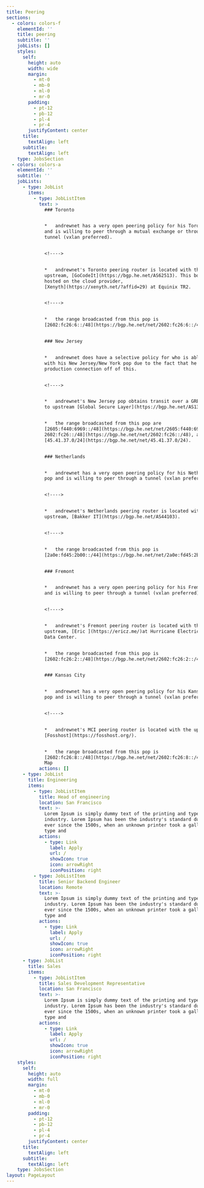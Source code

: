 ```yaml
---
title: Peering
sections:
  - colors: colors-f
    elementId: ''
    title: peering
    subtitle: ''
    jobLists: []
    styles:
      self:
        height: auto
        width: wide
        margin:
          - mt-0
          - mb-0
          - ml-0
          - mr-0
        padding:
          - pt-12
          - pb-12
          - pl-4
          - pr-4
        justifyContent: center
      title:
        textAlign: left
      subtitle:
        textAlign: left
    type: JobsSection
  - colors: colors-a
    elementId: ''
    subtitle: ''
    jobLists:
      - type: JobList
        items:
          - type: JobListItem
            text: >
              ### Toronto


              *   andrewnet has a very open peering policy for his Toronto pop
              and is willing to peer through a mutual exchange or through a
              tunnel (vxlan preferred).


              <!---->


              *   andrewnet's Toronto peering router is located with the
              upstream, [GoCodeIt](https://bgp.he.net/AS62513). This box is
              hosted on the cloud provider,
              [Xenyth](https://xenyth.net/?affid=29) at Equinix TR2.


              <!---->


              *   the range broadcasted from this pop is
              [2602:fc26:6::/48](https://bgp.he.net/net/2602:fc26:6::/48).


              ### New Jersey


              *   andrewnet does have a selective policy for who is able to peer
              with his New Jersey/New York pop due to the fact that he runs a
              production connection off of this.


              <!---->


              *   andrewnet's New Jersey pop obtains transit over a GRE tunnel
              to upstream [Global Secure Layer](https://bgp.he.net/AS137409).


              *   the range broadcasted from this pop are
              [2605:f440:6969::/48](https://bgp.he.net/net/2605:f440:6969::/48),[
              2602:fc26::/48](https://bgp.he.net/net/2602:fc26::/48), and
              [45.41.37.0/24](https://bgp.he.net/net/45.41.37.0/24).


              ### Netherlands


              *   andrewnet has a very open peering policy for his Netherlands
              pop and is willing to peer through a tunnel (vxlan preferred).


              <!---->


              *   andrewnet's Netherlands peering router is located with the
              upstream, [Bakker IT](https://bgp.he.net/AS44103).


              <!---->


              *   the range broadcasted from this pop is
              [2a0e:fd45:2b00::/44](https://bgp.he.net/net/2a0e:fd45:2b00::/44).


              ### Fremont


              *   andrewnet has a very open peering policy for his Fremont pop
              and is willing to peer through a tunnel (vxlan preferred).


              <!---->


              *   andrewnet's Fremont peering router is located with the
              upstream, [Eric ](https://ericz.me/)at Hurricane Electric's FMT2
              Data Center.


              *   the range broadcasted from this pop is
              [2602:fc26:2::/48](https://bgp.he.net/net/2602:fc26:2::/48).


              ### Kansas City


              *   andrewnet has a very open peering policy for his Kansas City
              pop and is willing to peer through a tunnel (vxlan preferred).


              <!---->


              *   andrewnet's MCI peering router is located with the upstream,
              [Fosshost](https://fosshost.org/).


              *   the range broadcasted from this pop is
              [2602:fc26:8::/48](https://bgp.he.net/net/2602:fc26:8::/48).Network
              Map
            actions: []
      - type: JobList
        title: Engineering
        items:
          - type: JobListItem
            title: Head of engineering
            location: San Francisco
            text: >-
              Lorem Ipsum is simply dummy text of the printing and typesetting
              industry. Lorem Ipsum has been the industry's standard dummy text
              ever since the 1500s, when an unknown printer took a galley of
              type and
            actions:
              - type: Link
                label: Apply
                url: /
                showIcon: true
                icon: arrowRight
                iconPosition: right
          - type: JobListItem
            title: Senior Backend Engineer
            location: Remote
            text: >-
              Lorem Ipsum is simply dummy text of the printing and typesetting
              industry. Lorem Ipsum has been the industry's standard dummy text
              ever since the 1500s, when an unknown printer took a galley of
              type and
            actions:
              - type: Link
                label: Apply
                url: /
                showIcon: true
                icon: arrowRight
                iconPosition: right
      - type: JobList
        title: Sales
        items:
          - type: JobListItem
            title: Sales Development Representative
            location: San Francisco
            text: >-
              Lorem Ipsum is simply dummy text of the printing and typesetting
              industry. Lorem Ipsum has been the industry's standard dummy text
              ever since the 1500s, when an unknown printer took a galley of
              type and
            actions:
              - type: Link
                label: Apply
                url: /
                showIcon: true
                icon: arrowRight
                iconPosition: right
    styles:
      self:
        height: auto
        width: full
        margin:
          - mt-0
          - mb-0
          - ml-0
          - mr-0
        padding:
          - pt-12
          - pb-12
          - pl-4
          - pr-4
        justifyContent: center
      title:
        textAlign: left
      subtitle:
        textAlign: left
    type: JobsSection
layout: PageLayout
---
```

